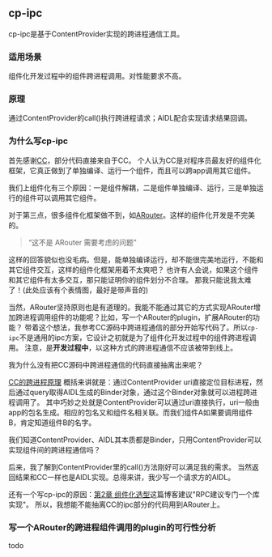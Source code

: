 ## cp-ipc
cp-ipc是基于ContentProvider实现的跨进程通信工具。

### 适用场景
组件化开发过程中的组件跨进程调用。对性能要求不高。

### 原理
通过ContentProvider的call()执行跨进程请求；AIDL配合实现请求结果回调。

### 为什么写cp-ipc
首先感谢[CC](https://github.com/luckybilly/CC)，部分代码直接来自于CC。
个人认为CC是对程序员最友好的组件化框架，它真正做到了单独编译、运行一个组件，而且可以跨app调用其它组件。

我们上组件化有三个原因：一是组件解耦，二是组件单独编译、运行，三是单独运行的组件可以调用其它组件。

对于第三点，很多组件化框架做不到，如[ARouter](https://github.com/alibaba/ARouter/issues/637)。这样的组件化开发是不完美的。
> “这不是 ARouter 需要考虑的问题”

这样的回答貌似也没毛病。但是，能单独编译运行，却不能很完美地运行，不能和其它组件交互，这样的组件化框架用着不太爽吧？
也许有人会说，如果这个组件和其它组件有太多交互，那只能证明你的组件划分不合理。
那我只能说我太难了！(此处应该有个表情图，最好是带声音的)

当然，ARouter坚持原则也是有道理的。我能不能通过其它的方式实现ARouter增加跨进程调用组件的功能呢？比如，写一个ARouter的plugin，扩展ARouter的功能？
带着这个想法，我参考CC源码中跨进程通信的部分开始写代码了。所以`cp-ipc`不是通用的ipc方案，它设计之初就是为了组件化开发过程中的组件跨进程调用。
注意，是**开发过程中**，以这种方式的跨进程通信不应该被带到线上。

我为什么没有把CC源码中跨进程通信的代码直接抽离出来呢？

[CC的跨进程原理](https://qibilly.com/CC-website/#/article-cc-principle)
概括来讲就是：通过ContentProvider uri直接定位目标进程，然后通过query取得AIDL生成的Binder对象，通过这个Binder对象就可以进程跨进程调用了。
其中巧妙之处就是ContentProvider可以通过uri直接执行，uri一般由app的包名生成。相应的包名又和组件名相关联。而我们组件A如果要调用组件B，肯定知道组件B的名字。

我们知道ContentProvider、AIDL其本质都是Binder，只用ContentProvider可以实现组件间的跨进程通信吗？

后来，我了解到ContentProvider里的call()方法刚好可以满足我的需求。
当然返回结果和CC一样也是AIDL实现。总得来讲，我少写一个请求方的AIDL。

还有一个写cp-ipc的原因：[第2章 组件化选型](https://www.jianshu.com/p/4243b7c7f9be)这篇博客建议"RPC建议专门一个库实现"。
所以，我想能不能抽离CC的ipc部分的代码用到ARouter上。

### 写一个ARouter的跨进程组件调用的plugin的可行性分析
todo


